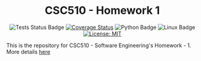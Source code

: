 <h1 align="center">CSC510 - Homework 1</h1>

<p align="center">
<a><img src="https://github.com/CSC510-SE-Group/homework-1/actions/workflows/tests.yml/badge.svg" alt="Tests Status Badge"></a>
<a href='https://coveralls.io/github/CSC510-SE-Group/homework-1'><img src='https://coveralls.io/repos/github/CSC510-SE-Group/homework-1/badge.svg' alt='Coverage Status' /></a>
<a><img src="https://img.shields.io/badge/Python-3776AB?style=for-the-badge&logo=python&logoColor=white" alt="Python Badge"></a>
<a><img src="https://img.shields.io/badge/Linux-FCC624?style=for-the-badge&logo=linux&logoColor=black" alt="Linux Badge"></a>
<a href="https://opensource.org/licenses/MIT" target="_blank">
  <img src="https://img.shields.io/badge/License-MIT-yellow.svg" alt="License: MIT">
</a>
</p>

This is the repository for CSC510 - Software Engineering's Homework - 1. More details [here](https://txt.github.io/se24fall/hw1.html)